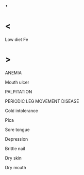 # .

# <

Low diet Fe

# >

ANEMIA

Mouth ulcer

PALPITATION

PERIODIC LEG MOVEMENT DISEASE

Cold intolerance

Pica

Sore tongue

Depression

Brittle nail

Dry skin

Dry mouth
